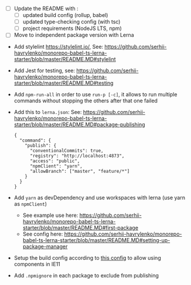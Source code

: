 - [ ] Update the README with :
  - [ ] updated build config (rollup, babel)
  - [ ] updated type-checking config (with tsc)
  - [ ] project requirements (NodeJS LTS, npm)
- [ ] Move to independent package version with Lerna
- Add stylelint https://stylelint.io/, See: https://github.com/serhii-havrylenko/monorepo-babel-ts-lerna-starter/blob/master/README.MD#stylelint
- Add Jest for testing, see: https://github.com/serhii-havrylenko/monorepo-babel-ts-lerna-starter/blob/master/README.MD#testing
- Add `npm-run-all` in order to use `run-p [-c]`, it allows to run multiple commands without stopping the others after that one failed
- Add this to `lerna.json`:
  See: https://github.com/serhii-havrylenko/monorepo-babel-ts-lerna-starter/blob/master/README.MD#package-publishing

  ```
  {
    "command": {
      "publish": {
        "conventionalCommits": true,
        "registry": "http://localhost:4873",
        "access": "public",
        "npmClient": "yarn",
        "allowBranch": ["master", "feature/*"]
      }
    }
  }
  ```

- Add `yarn` as devDependency and use workspaces with lerna (use yarn as `npmClient`)

  - See example use here:
    https://github.com/serhii-havrylenko/monorepo-babel-ts-lerna-starter/blob/master/README.MD#first-package
  - See config here:
    https://github.com/serhii-havrylenko/monorepo-babel-ts-lerna-starter/blob/master/README.MD#setting-up-package-manager

- Setup the build config according to [this config](https://lit-element.polymer-project.org/guide/build#supporting-older-browsers) to allow using components in IE11

- Add `.npmignore` in each package to exclude from publishing
